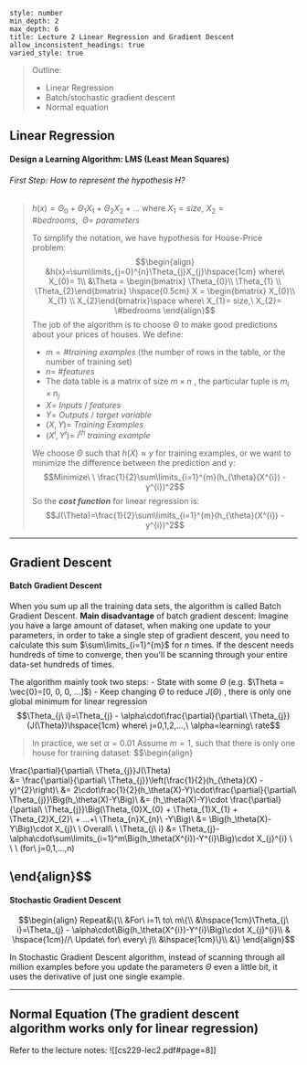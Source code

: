 ```toc 
style: number
min_depth: 2
max_depth: 6
title: Lecture 2 Linear Regression and Gradient Descent
allow_inconsistent_headings: true
varied_style: true
```

> Outline:
> - Linear Regression
> - Batch/stochastic gradient descent
> - Normal equation


## Linear Regression

#### Design a Learning Algorithm: LMS (Least Mean Squares)

###### First Step: How to represent the hypothesis H?

>$h(x) = \Theta_{0} + \Theta_{1}X_{1} + \Theta_{2}X_{2} + ...$
>where $X_{1}= size,\  X_{2}= \#bedrooms,\ \ \Theta =\ parameters$
>
>To simplify the notation, we have hypothesis for House-Price problem:
>$$\begin{align}
 &h(x)=\sum\limits_{j=0}^{n}\Theta_{j}X_{j}\hspace{1cm}  where\ X_{0}= 1\\
 &\Theta = \begin{bmatrix} \Theta_{0}\\ \Theta_{1} \\ \Theta_{2}\end{bmatrix}
\hspace{0.5cm} X = \begin{bmatrix} X_{0}\\ X_{1} \\ X_{2}\end{bmatrix}\space where\ X_{1}= size,\  X_{2}= \#bedrooms
 \end{align}$$
>The job of the algorithm is to choose $\Theta$ to make good predictions about your prices of houses.
> We define:
> 
> 	- $m = \#training\ examples$ (the number of rows in the table, or the number of training set)
> 	- $n =\ \#features$
> 	- The data table is a matrix of size $m\times n$ , the particular tuple is $m_{i}\times n_{j}$
> 	- $X =\ Inputs\ / \ features$
> 	- $Y =\ Outputs\ / \ target\ variable$
> 	- $(X, Y) =\ Training\ Examples$
> 	- $(X^{i}, Y^{i}) =\ i^{th}\ training\ example$
> 
> 
>We choose $\Theta$ such that $h(X)\approx y$ for training examples, or we want to minimize the difference between the prediction and y:
>$$Minimize\ \ \frac{1}{2}\sum\limits_{i=1}^{m}(h_{\theta}(X^{i}) - y^{i})^2$$So the ***cost function*** for linear regression is:
>$$J(\Theta)=\frac{1}{2}\sum\limits_{i=1}^{m}(h_{\theta}(X^{i}) - y^{i})^2$$
---

## Gradient Descent

#### Batch Gradient Descent
When you sum up all the training data sets, the algorithm is called Batch Gradient Descent.
**Main disadvantage** of batch gradient descent:
	Imagine you have a large amount of dataset, when making one update to your parameters, in order to take a single step of gradient descent, you need to calculate this sum $\sum\limits_{i=1}^{m}$ for $n$ times.
	If the descent needs hundreds of time to converge, then you'll be scanning through your entire data-set hundreds of times.

The algorithm mainly took two steps:
	- State with some $\Theta$ (e.g. $\Theta = \vec{0}=[0, 0, 0, ...]$)
	- Keep changing $\Theta$ to reduce $J(\Theta)$ , there is only one global minimum for linear regression
$$\Theta_{j\ i}=\Theta_{j} - \alpha\cdot\frac{\partial}{\partial\ \Theta_{j}}(J(\Theta))\hspace{1cm} where\ j=0,1,2,...,\ \alpha=learning\ rate$$
> In practice, we set $\alpha = 0.01$
> Assume $m = 1$, such that there is only one house for training dataset:
$$\begin{align}

 \frac{\partial}{\partial\ \Theta_{j}}J(\Theta)  
   &= \frac{\partial}{\partial\ \Theta_{j}}\left(\frac{1}{2}(h_{\theta}(X) - y)^{2}\right)\\
   &= 2\cdot\frac{1}{2}(h_\theta(X)-Y)\cdot\frac{\partial}{\partial\ \Theta_{j}}\Big(h_\theta(X)-Y\Big)\\
   &=  (h_\theta(X)-Y)\cdot \frac{\partial}{\partial\ \Theta_{j}}\Big(\Theta_{0}X_{0} + \Theta_{1}X_{1} + \Theta_{2}X_{2}\ + ...+\ \Theta_{n}X_{n}\ -Y\Big)\\
   &= \Big(h_\theta(X)-Y\Big)\cdot X_{j}\\
   \\
   Overall\ \ \Theta_{j\ i} &= \Theta_{j}-\alpha\cdot\sum\limits_{i=1}^m\Big(h_\theta(X^{i})-Y^{i}\Big)\cdot X_{j}^{i}
   \ \ \ (for\ j=0,1,...,n)
   
   \end{align}$$
---
#### Stochastic Gradient Descent
$$\begin{align}
 Repeat&\{\\
 &For\ i=1\ to\ m\{\\
 &\hspace{1cm}\Theta_{j\ i}=\Theta_{j} - \alpha\cdot\Big(h_\theta(X^{i})-Y^{i}\Big)\cdot X_{j}^{i}\\
 & \hspace{1cm}//\ Update\ for\ every\ j\\
 &\hspace{1cm}\}\\
 &\}
\end{align}$$

In Stochastic Gradient Descent algorithm, instead of scanning through all million examples before you update the parameters $\Theta$ even a little bit, it uses the derivative of just one single example. 

---

## Normal Equation (The gradient descent algorithm works only for linear regression)

Refer to the lecture notes: ![[cs229-lec2.pdf#page=8]]



